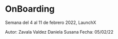 # OnBoarding
Semana del 4 al 11 de febrero 2022, LaunchX

Autor: Zavala Valdez Daniela Susana
Fecha: 05/02/22
